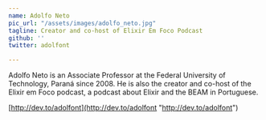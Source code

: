 ```yaml
---
name: Adolfo Neto
pic_url: "/assets/images/adolfo_neto.jpg"
tagline: Creator and co-host of Elixir Em Foco Podcast
github: ''
twitter: adolfont

---
```

Adolfo Neto is an Associate Professor at the Federal University of Technology, Paraná since 2008. He is also the creator and co-host of the Elixir em Foco podcast, a podcast about Elixir and the BEAM in Portuguese.

[http://dev.to/adolfont](http://dev.to/adolfont "http://dev.to/adolfont")